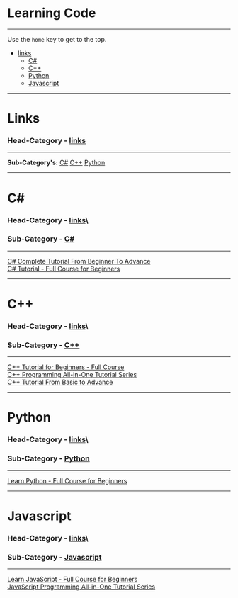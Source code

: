 # Learning Code

---

Use the `home` key to get to the top.

- [links](#links)
  + [C#](#c#)
  + [C++](#C++)
  + [Python](#Python)
  + [Javascript](#javascript)

---

# Links
### Head-Category - [links](#links)

---

**Sub-Category's:**
[C#](#c#)
[C++](#C++)
[Python](#Python)

---

# C#
### Head-Category - [links](#links)\
### Sub-Category - [C#](#c#)

---

[C# Complete Tutorial From Beginner To Advance](https://www.youtube.com/watch?v=FPeGkedZykA&ab_channel=FLDevelopers)\
[C# Tutorial - Full Course for Beginners](https://www.youtube.com/watch?v=GhQdlIFylQ8&ab_channel=freeCodeCamp.org)

---

# C++
### Head-Category - [links](#links)\
### Sub-Category - [C++](#C++)

---

[C++ Tutorial for Beginners - Full Course](https://www.youtube.com/watch?v=vLnPwxZdW4Y&ab_channel=freeCodeCamp.org)\
[C++ Programming All-in-One Tutorial Series](https://www.youtube.com/watch?v=_bYFu9mBnr4&ab_channel=CalebCurry)\
[C++ Tutorial From Basic to Advance](https://www.youtube.com/watch?v=mUQZ1qmKlLY&ab_channel=ExternCode)


---

# Python
### Head-Category - [links](#links)\
### Sub-Category - [Python](#python)

---

[Learn Python - Full Course for Beginners](https://www.youtube.com/watch?v=rfscVS0vtbw&ab_channel=freeCodeCamp.org)

---

# Javascript
### Head-Category - [links](#links)\
### Sub-Category - [Javascript](#javascript)

---

[Learn JavaScript - Full Course for Beginners](https://www.youtube.com/watch?v=PkZNo7MFNFg)\
[JavaScript Programming All-in-One Tutorial Series](https://www.youtube.com/watch?v=9M4XKi25I2M)
